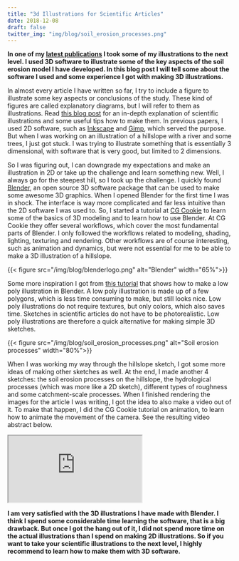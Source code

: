 ```yaml
---
title: "3d Illustrations for Scientific Articles"
date: 2018-12-08
draft: false
twitter_img: "img/blog/soil_erosion_processes.png"
---
```


**In one of my [latest publications](https://doi.org/10.5194/esurf-6-687-2018) I took some of my illustrations to the next level. I used 3D software to illustrate some of the key aspects of the soil erosion model I have developed. In this blog post I will tell some about the software I used and some experience I got with making 3D illustrations.**

In almost every article I have written so far, I try to include a figure to illustrate some key aspects or conclusions of the study. These kind of figures are called explanatory diagrams, but I will refer to them as illustrations. Read [this blog post](https://blogs.scientificamerican.com/sa-visual/visualizing-science-illustration-and-beyond/) for an in-depth explanation of scientific illustrations and some useful tips how to make them. In previous papers, I used 2D software, such as [Inkscape](https://inkscape.org/) and [Gimp](https://www.gimp.org/), which served the purpose. But when I was working on an illustration of a hillslope with a river and some trees, I just got stuck. I was trying to illustrate something that is essentially 3 dimensional, with software that is very good, but limited to 2 dimensions.

So I was figuring out, I can downgrade my expectations and make an illustration in 2D or take up the challenge and learn something new. Well, I always go for the steepest hill, so I took up the challenge. I quickly found [Blender](https://www.blender.org/), an open source 3D software package that can be used to make some awesome 3D graphics. When I opened Blender for the first time I was in shock. The interface is way more complicated and far less intuitive than the 2D software I was used to. So, I started a tutorial at [CG Cookie](https://cgcookie.com/flow/introduction-to-blender) to learn some of the basics of 3D modeling and to learn how to use Blender. At CG Cookie they offer several workflows, which cover the most fundamental parts of Blender. I only followed the workflows related to modeling, shading, lighting, texturing and rendering. Other workflows are of course interesting, such as animation and dynamics, but were not essential for me to be able to make a 3D illustration of a hillslope. 

{{< figure src="/img/blog/blenderlogo.png" alt="Blender" width="65%">}}

Some more inspiration I got from [this tutorial](https://cgi.tutsplus.com/tutorials/secrets-to-creating-low-poly-illustrations-in-blender--cg-31770) that shows how to make a low poly illustration in Blender. A low poly illustration is made up of a few polygons, which is less time consuming to make, but still looks nice. Low poly illustrations do not require textures, but only colors, which also saves time. Sketches in scientific articles do not have to be photorealistic. Low poly illustrations are therefore a quick alternative for making simple 3D sketches.

{{< figure src="/img/blog/soil_erosion_processes.png" alt="Soil erosion processes" width="80%">}}

When I was working my way through the hillslope sketch, I got some more ideas of making other sketches as well. At the end, I made another 4 sketches: the soil erosion processes on the hillslope, the hydrological processes (which was more like a 2D sketch), different types of roughness and some catchment-scale processes. When I finished rendering the images for the article I was writing, I got the idea to also make a video out of it. To make that happen, I did the CG Cookie tutorial on animation, to learn how to animate the movement of the camera. See the resulting video abstract below.

<div class="video__embeded u-margin-bottom-small">
    <iframe class="video__iframe" src="https://www.youtube.com/embed/yP1o5w3VEN8" gesture="media" allow="encrypted-media" allowfullscreen></iframe>
</div>

**I am very satisfied with the 3D illustrations I have made with Blender. I think I spend some considerable time learning the software, that is a big drawback. But once I got the hang out of it, I did not spend more time on the actual illustrations than I spend on making 2D illustrations. So if you want to take your scientific illustrations to the next level, I highly recommend to learn how to make them with 3D software.**
